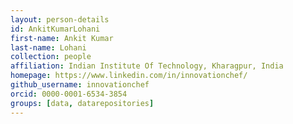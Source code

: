 ```yaml
---
layout: person-details
id: AnkitKumarLohani
first-name: Ankit Kumar
last-name: Lohani
collection: people
affiliation: Indian Institute Of Technology, Kharagpur, India
homepage: https://www.linkedin.com/in/innovationchef/
github_username: innovationchef
orcid: 0000-0001-6534-3854
groups: [data, datarepositories]
---
```

